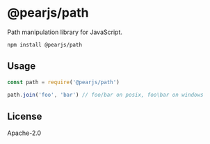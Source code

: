 # @pearjs/path

Path manipulation library for JavaScript.

```
npm install @pearjs/path
```

## Usage

``` js
const path = require('@pearjs/path')

path.join('foo', 'bar') // foo/bar on posix, foo\bar on windows
```

## License

Apache-2.0
